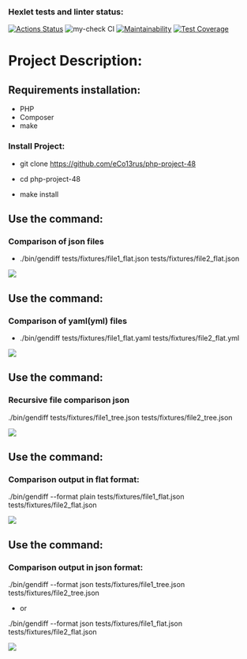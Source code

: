 ### Hexlet tests and linter status:
[![Actions Status](https://github.com/eCo13rus/php-project-48/workflows/hexlet-check/badge.svg)](https://github.com/eCo13rus/php-project-48/actions)
![my-check CI](https://github.com/eCo13rus/php-project-48/actions/workflows/my-check.yml/badge.svg)
[![Maintainability](https://api.codeclimate.com/v1/badges/2ea9e1a47d5c57d93717/maintainability)](https://codeclimate.com/github/eCo13rus/php-project-48/maintainability)
[![Test Coverage](https://api.codeclimate.com/v1/badges/2ea9e1a47d5c57d93717/test_coverage)](https://codeclimate.com/github/eCo13rus/php-project-48/test_coverage)

# Project Description:

## Requirements installation:

- PHP
- Composer
- make

### Install Project:

- git clone https://github.com/eCo13rus/php-project-48

- cd php-project-48

- make install

## Use the command:

### Comparison of json files
- ./bin/gendiff tests/fixtures/file1_flat.json tests/fixtures/file2_flat.json 

<a href="https://asciinema.org/a/n1OhFzkY1uFhYCTxoar43PVHW" target="_blank"><img src="https://asciinema.org/a/n1OhFzkY1uFhYCTxoar43PVHW.svg" /></a>

## Use the command:

### Comparison of yaml(yml) files
- ./bin/gendiff tests/fixtures/file1_flat.yaml tests/fixtures/file2_flat.yml

<a href="https://asciinema.org/a/Mh4N3xsA6SHkSXRZlZuxO0odJ" target="_blank"><img src="https://asciinema.org/a/Mh4N3xsA6SHkSXRZlZuxO0odJ.svg" /></a>

## Use the command:

### Recursive file comparison json
./bin/gendiff tests/fixtures/file1_tree.json tests/fixtures/file2_tree.json

<a href="https://asciinema.org/a/L3bhoI5yP4svgxqpaeupjMDtw" target="_blank"><img src="https://asciinema.org/a/L3bhoI5yP4svgxqpaeupjMDtw.svg" /></a>

## Use the command:

### Comparison output in flat format:
./bin/gendiff --format plain tests/fixtures/file1_flat.json tests/fixtures/file2_flat.json

<a href="https://asciinema.org/a/W6JE0GdDzbJQp6cANr9K6SfxZ" target="_blank"><img src="https://asciinema.org/a/W6JE0GdDzbJQp6cANr9K6SfxZ.svg" /></a>

## Use the command:

### Comparison output in json format:
./bin/gendiff --format json tests/fixtures/file1_tree.json tests/fixtures/file2_tree.json

- or

./bin/gendiff --format json tests/fixtures/file1_flat.json tests/fixtures/file2_flat.json

<a href="https://asciinema.org/a/YqHXzm0McftQRNS7NwM9Hwgo1" target="_blank"><img src="https://asciinema.org/a/YqHXzm0McftQRNS7NwM9Hwgo1.svg" /></a>